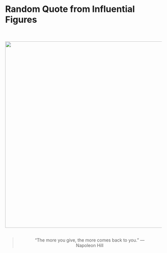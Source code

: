 # Random Quote from Influential Figures

<div align="center">
  <br>
  <br>
  <a href="https://en.wikipedia.org/wiki/Napoleon_Hill" title="Napoleon Hill - Wikipedia"><img src="https://upload.wikimedia.org/wikipedia/commons/7/75/Napoleon_Hill_headshot.jpg" width="600px"></a>
  <br>
  <br>
  <blockquote>&ldquo;The more you give, the more comes back to you.&rdquo; &mdash; <footer>Napoleon Hill</footer></blockquote>
</div>
  